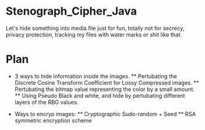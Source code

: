 # Stenograph_Cipher_Java
Let's hide something into media file just for fun, totally not for secrecy, privacy protection, tracking my files with water marks or shit like that. 

# Plan 
* 3 ways to hide information inside the images. 
    ** Pertubating the Discrete Cosine Transform Coefficient for Lossy Compressed images. 
    ** Pertubating the bitmap value representing the color by a small amount. 
    ** Using Pseudo Black and white, and hide by pertubating different layers of the RBG values. 

* Ways to encryp images: 
    ** Cryptographic Sudo-random + Seed 
    ** RSA symmetric encryption scheme

